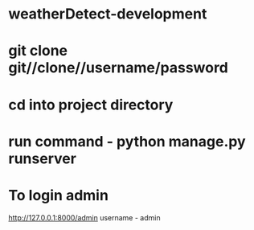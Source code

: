 # weatherDetect-development
# git clone git//clone//username/password
# cd into project directory
# run command - python manage.py runserver
# To login admin 
http://127.0.0.1:8000/admin
username - admin
